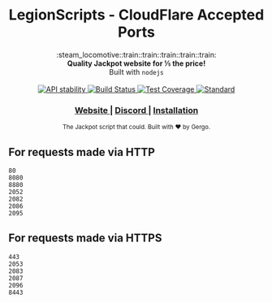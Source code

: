 
<h1 align="center">LegionScripts - CloudFlare Accepted Ports</h1>

<div align="center">
  :steam_locomotive::train::train::train::train::train:
</div>
<div align="center">
  <strong>Quality Jackpot website for ⅕ the price!</strong>
</div>
<div align="center">
  Built with <code>nodejs</code>
</div>

<br />

<div align="center">
  <!-- Stability -->
  <a href="https://nodejs.org/api/documentation.html#documentation_stability_index">
    <img src="https://img.shields.io/badge/stability-experimental-orange.svg?style=flat-square"
      alt="API stability" />
  </a>
  <!-- Build Status -->
  <a href="https://travis-ci.org/yoshuawuyts/choo">
    <img src="https://img.shields.io/travis/yoshuawuyts/choo/master.svg?style=flat-square"
      alt="Build Status" />
  </a>
  <!-- Test Coverage -->
  <a href="https://codecov.io/github/yoshuawuyts/choo">
    <img src="https://img.shields.io/codecov/c/github/yoshuawuyts/choo/master.svg?style=flat-square"
      alt="Test Coverage" />
  </a>
  <!-- Standard -->
  <a href="https://standardjs.com">
    <img src="https://img.shields.io/badge/code%20style-standard-brightgreen.svg?style=flat-square"
      alt="Standard" />
  </a>
</div>

<div align="center">
  <h3>
    <a href="http://legionscripts.com/">
      Website
    </a>
    <span> | </span>
    <a href="https://discord.gg/zg6EPyJ">
      Discord
    </a>
    <span> | </span>
    <a href="https://github.com/legionscripts/legionscripts/blob/master/readme.md">
      Installation
    </a>
  </h3>
</div>

<div align="center">
  <sub>The Jackpot script that could. Built with ❤︎ by Gergo.
</div>

## For requests made via HTTP
```
80
8080
8880
2052
2082
2086
2095
```

## For requests made via HTTPS
```
443
2053
2083
2087
2096
8443
```
